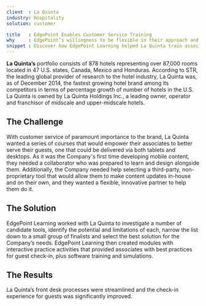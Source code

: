 ```yaml
---
client  : La Quinta
industry: Hospitality
solution: customer

title   : EdgePoint Enables Customer Service Training
why     : EdgePoint’s willingness to be flexible in their approach and processes allowed us to quickly develop our first direct-to-mobile courses.
snippet : Discover how EdgePoint Learning helped La Quinta train associates through interactive activities illustrating best practices for guest check-in and more.
---
```


**La Quinta’s** portfolio consists of 878 hotels representing over 87,000 rooms located in 47 U.S. states, Canada, Mexico and Honduras. According to STR, the leading global provider of research to the hotel industry, La Quinta was, as of December 2014, the fastest growing hotel brand among its competitors in terms of percentage growth of number of hotels in the U.S. La Quinta is owned by La Quinta Holdings Inc., a leading owner, operator and franchisor of midscale and upper-midscale hotels.

## The Challenge
With customer service of paramount importance to the brand, La Quinta wanted a series of courses that would empower their associates to better serve their guests, one that could be delivered via both tablets and desktops. As it was the Company's first time developing mobile content, they needed a collaborator who was prepared to learn and design alongside them. Additionally, the Company needed help selecting a third-party, non-proprietary tool that would allow them to make content updates in-house and on their own, and they wanted a flexible, innovative partner to help them do it.

## The Solution
EdgePoint Learning worked with La Quinta to investigate a number of
candidate tools, identify the potential and limitations of each, narrow the list
down to a small group of finalists and select the best solution for the Company’s needs. EdgePoint Learning then created modules with interactive practice activities that provided associates with best practices for guest check-in, plus software training and simulations.

## The Results
La Quinta’s front desk processes were streamlined and the check-in experience for guests was significantly improved.
